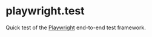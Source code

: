 # playwright.test

Quick test of the [Playwright](https://playwright.dev/) end-to-end test framework.
